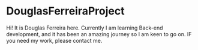 # DouglasFerreiraProject
Hi! It is Douglas Ferreira here.
Currently I am learning Back-end development, and it has been an amazing journey so I am keen to go on.
IF you need my work, please contact me.


